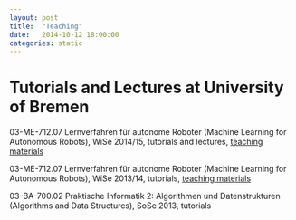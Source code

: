 ```yaml
---
layout: post
title:  "Teaching"
date:   2014-10-12 18:00:00
categories: static
---
```


Tutorials and Lectures at University of Bremen
==============================================

03-ME-712.07 Lernverfahren für autonome Roboter (Machine Learning for Autonomous Robots), WiSe 2014/15, tutorials and lectures, [teaching materials](https://github.com/AlexanderFabisch/ml_tutorials)

03-ME-712.07 Lernverfahren für autonome Roboter (Machine Learning for Autonomous Robots), WiSe 2013/14, tutorials, [teaching materials](https://github.com/AlexanderFabisch/ml_tutorials)

03-BA-700.02 Praktische Informatik 2: Algorithmen und Datenstrukturen (Algorithms and Data Structures), SoSe 2013, tutorials
